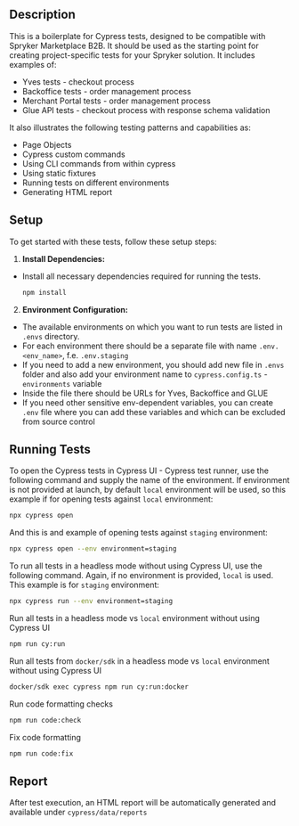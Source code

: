 ## Description

This is a boilerplate for Cypress tests, designed to be compatible with Spryker Marketplace B2B.
It should be used as the starting point for creating project-specific tests for your Spryker solution.
It includes examples of:

- Yves tests - checkout process
- Backoffice tests - order management process
- Merchant Portal tests - order management process
- Glue API tests - checkout process with response schema validation

It also illustrates the following testing patterns and capabilities as:

- Page Objects
- Cypress custom commands
- Using CLI commands from within cypress
- Using static fixtures
- Running tests on different environments
- Generating HTML report

## Setup

To get started with these tests, follow these setup steps:

1. **Install Dependencies:**

- Install all necessary dependencies required for running the tests.
  ```bash
  npm install
  ```

2. **Environment Configuration:**

- The available environments on which you want to run tests are listed in `.envs` directory.
- For each environment there should be a separate file with name `.env.<env_name>`, f.e. `.env.staging`
- If you need to add a new environment, you should add new file in `.envs` folder and also add your environment name to `cypress.config.ts` - `environments` variable
- Inside the file there should be URLs for Yves, Backoffice and GLUE
- If you need other sensitive env-dependent variables, you can create `.env` file where you can add these variables and which can be excluded from source control

## Running Tests

To open the Cypress tests in Cypress UI - Cypress test runner, use the following command and supply the name of the environment.
If environment is not provided at launch, by default `local` environment will be used, so this example if for opening tests against `local` environment:

```bash
npx cypress open
```

And this is and example of opening tests against `staging` environment:

```bash
npx cypress open --env environment=staging
```

To run all tests in a headless mode without using Cypress UI, use the following command. Again, if no environment is provided, `local` is used.
This example is for `staging` environment:

```bash
npx cypress run --env environment=staging
```

Run all tests in a headless mode vs `local` environment without using Cypress UI

```bash
npm run cy:run
```

Run all tests from `docker/sdk` in a headless mode vs `local` environment without using Cypress UI

```bash
docker/sdk exec cypress npm run cy:run:docker
```

Run code formatting checks

```bash
npm run code:check
```

Fix code formatting

```bash
npm run code:fix
```

## Report

After test execution, an HTML report will be automatically generated and available under `cypress/data/reports`
